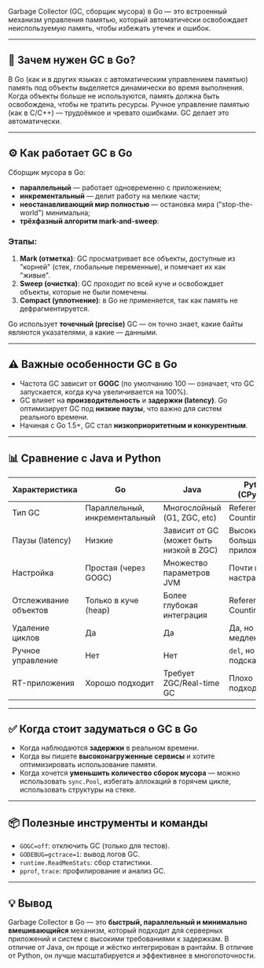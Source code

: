 Garbage Collector (GC, сборщик мусора) в Go — это встроенный механизм управления памятью, который автоматически освобождает неиспользуемую память, чтобы избежать утечек и ошибок. 

---

## 📌 Зачем нужен GC в Go?

В Go (как и в других языках с автоматическим управлением памятью) память под объекты выделяется динамически во время выполнения. Когда объекты больше не используются, память должна быть освобождена, чтобы не тратить ресурсы. Ручное управление памятью (как в C/C++) — трудоёмкое и чревато ошибками. GC делает это автоматически.

---

## ⚙️ Как работает GC в Go

Сборщик мусора в Go:

* **параллельный** — работает одновременно с приложением;
* **инкрементальный** — делит работу на мелкие части;
* **неостанавливающий мир полностью** — остановка мира ("stop-the-world") минимальна;
* **трёхфазный алгоритм mark-and-sweep**:

### Этапы:

1. **Mark (отметка)**: GC просматривает все объекты, доступные из "корней" (стек, глобальные переменные), и помечает их как "живые".
2. **Sweep (очистка)**: GC проходит по всей куче и освобождает объекты, которые не были помечены.
3. **Compact (уплотнение)**: в Go не применяется, так как память не дефрагментируется.

Go использует **точечный (precise)** GC — он точно знает, какие байты являются указателями, а какие — данными.

---

## ⚠️ Важные особенности GC в Go

* Частота GC зависит от **GOGC** (по умолчанию 100 — означает, что GC запускается, когда куча увеличивается на 100%).
* GC влияет на **производительность** и **задержки (latency)**. Go оптимизирует GC под **низкие паузы**, что важно для систем реального времени.
* Начиная с Go 1.5+, GC стал **низкоприоритетным и конкурентным**.

---

## 📊 Сравнение с Java и Python

| Характеристика        | Go                            | Java                                    | Python (CPython)              |
| --------------------- | ----------------------------- | --------------------------------------- | ----------------------------- |
| Тип GC                | Параллельный, инкрементальный | Многослойный (G1, ZGC, etc)             | Reference Counting + GC       |
| Паузы (latency)       | Низкие                        | Зависит от GC (может быть низкой в ZGC) | Высокие в больших приложениях |
| Настройка             | Простая (через GOGC)          | Множество параметров JVM                | Почти не настраивается        |
| Отслеживание объектов | Только в куче (heap)          | Более глубокая интеграция               | Reference Counting            |
| Удаление циклов       | Да                            | Да                                      | Да, но медленно               |
| Ручное управление     | Нет                           | Нет                                     | `del`, но это подсказка       |
| RT-приложения         | Хорошо подходит               | Требует ZGC/Real-time GC                | Плохо подходит                |

---

## ✅ Когда стоит задуматься о GC в Go

* Когда наблюдаются **задержки** в реальном времени.
* Когда вы пишете **высоконагруженные сервисы** и хотите оптимизировать использование памяти.
* Когда хочется **уменьшить количество сборок мусора** — можно использовать `sync.Pool`, избегать аллокаций в горячем цикле, использовать структуры на стеке.

---

## 📦 Полезные инструменты и команды

* `GOGC=off`: отключить GC (только для тестов).
* `GODEBUG=gctrace=1`: вывод логов GC.
* `runtime.ReadMemStats`: сбор статистики.
* `pprof`, `trace`: профилирование и анализ GC.

---

## 💡 Вывод

Garbage Collector в Go — это **быстрый, параллельный и минимально вмешивающийся** механизм, который подходит для серверных приложений и систем с высокими требованиями к задержкам. В отличие от Java, он проще и жёстко интегрирован в рантайм. В отличие от Python, он лучше масштабируется и эффективнее в многопоточности.
